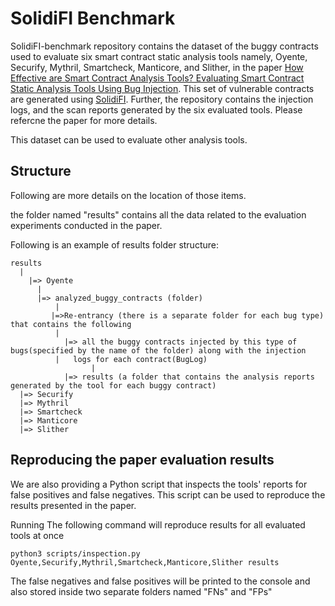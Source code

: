# SolidiFI Benchmark

SolidiFI-benchmark repository contains the dataset of the buggy contracts used to evaluate six smart contract static analysis tools namely, Oyente, Securify, Mythril, Smartcheck, Manticore, and Slither, in the paper [How Effective are Smart Contract Analysis Tools? Evaluating Smart Contract Static Analysis Tools Using Bug Injection](https://github.com/DependableSystemsLab/SolidiFI-benchmark). This set of vulnerable contracts are generated using [SolidiFI](https://github.com/DependableSystemsLab/SolidiFI). Further, the repository contains the injection logs, and the scan reports generated by the six evaluated tools. Please refercne the paper for more details.

This dataset can be used to evaluate other analysis tools.

## Structure
  Following are more details on the location of those items.
  
   the folder named "results" contains all the data related to the evaluation experiments conducted in the paper. 
  
   Following is an example of results folder structure:
    
    results
      | 
	    |=> Oyente
	      |
	      |=> analyzed_buggy_contracts (folder)
			  |
	         |=>Re-entrancy (there is a separate folder for each bug type) that contains the following
			  |
	            |=> all the buggy contracts injected by this type of bugs(specified by the name of the folder) along with the injection
              |   logs for each contract(BugLog)
				      |
	            |=> results (a folder that contains the analysis reports generated by the tool for each buggy contract)
      |=> Securify
      |=> Mythril
      |=> Smartcheck
      |=> Manticore
      |=> Slither   	   
      
  ## Reproducing the paper evaluation results
  
  We are also providing a Python script that inspects the tools' reports 
	for false positives and false negatives. This script can be used to reproduce the results presented in the paper.
  
  Running The following command will reproduce results for all evaluated tools at once
  
  ```
  python3 scripts/inspection.py Oyente,Securify,Mythril,Smartcheck,Manticore,Slither results
  ```
  
  The false negatives and false positives will be printed to the console and also stored inside two separate folders named "FNs" and   "FPs"
  
  
